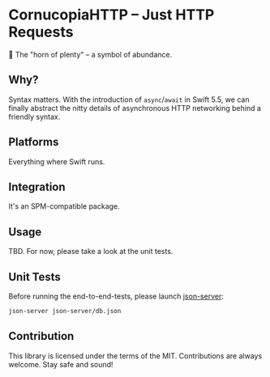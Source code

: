 # CornucopiaHTTP – Just HTTP Requests

🐚 The "horn of plenty" – a symbol of abundance.

## Why?

Syntax matters. With the introduction of `async`/`await` in Swift 5.5, we can finally abstract
the nitty details of asynchronous HTTP networking behind a friendly syntax.

## Platforms

Everything where Swift runs.

## Integration

It's an SPM-compatible package.

## Usage

TBD. For now, please take a look at the unit tests.

## Unit Tests

Before running the end-to-end-tests, please launch [json-server](https://github.com/typicode/json-server):
```sh
json-server json-server/db.json
```

## Contribution

This library is licensed under the terms of the MIT. Contributions are always welcome. Stay safe and sound!

